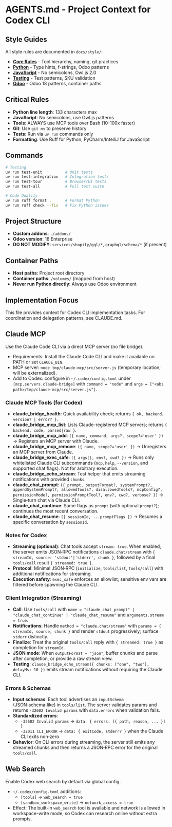 # AGENTS.md - Project Context for Codex CLI

## Style Guides

All style rules are documented in `docs/style/`:

- **[Core Rules](docs/style/CORE.md)** - Tool hierarchy, naming, git practices
- **[Python](docs/style/PYTHON.md)** - Type hints, f-strings, Odoo patterns
- **[JavaScript](docs/style/JAVASCRIPT.md)** - No semicolons, Owl.js 2.0
- **[Testing](docs/style/TESTING.md)** - Test patterns, SKU validation
- **[Odoo](docs/style/ODOO.md)** - Odoo 18 patterns, container paths

## Critical Rules

- **Python line length**: 133 characters max
- **JavaScript**: No semicolons, use Owl.js patterns
- **Tools**: ALWAYS use MCP tools over Bash (10-100x faster)
- **Git**: Use `git mv` to preserve history
- **Tests**: Run via `uv run` commands only
- **Formatting**: Use Ruff for Python, PyCharm/IntelliJ for JavaScript

## Commands

```bash
# Testing
uv run test-unit          # Unit tests
uv run test-integration   # Integration tests  
uv run test-tour          # Browser/UI tests
uv run test-all           # Full test suite

# Code Quality
uv run ruff format .      # Format Python
uv run ruff check --fix   # Fix Python issues
```

## Project Structure

- **Custom addons**: `./addons/`
- **Odoo version**: 18 Enterprise
- **DO NOT MODIFY**: `services/shopify/gql/*`, `graphql/schema/*` (if present)

## Container Paths

- **Host paths**: Project root directory
- **Container paths**: `/volumes/` (mapped from host)
- **Never run Python directly**: Always use Odoo environment

## Implementation Focus

This file provides context for Codex CLI implementation tasks.
For coordination and delegation patterns, see CLAUDE.md.

## Claude MCP

Use the Claude Code CLI via a direct MCP server (no file bridge).

- Requirements: Install the Claude Code CLI and make it available on PATH or set `CLAUDE_BIN`.
- MCP server: `node tmp/claude-mcp/src/server.js` (temporary location; will be externalized).
- Add to Codex: configure in `~/.codex/config.toml` under `[mcp.servers.claude-bridge]` with `command = "node"` and
  `args = ["<abs path>/tmp/claude-mcp/src/server.js"]`.

### Claude MCP Tools (for Codex)

- **claude_bridge_health**: Quick availability check; returns `{ ok, backend, version? | error? }`.
- **claude_bridge_mcp_list**: Lists Claude-registered MCP servers; returns `{ backend, code, parsed|raw }`.
- **claude_bridge_mcp_add**: `({ name, command, args?, scope?='user' })` → Registers an MCP server with Claude.
- **claude_bridge_mcp_remove**: `({ name, scope?='user' })` → Unregisters an MCP server from Claude.
- **claude_bridge_exec_safe**: `({ args[], env?, cwd? })` → Runs only whitelisted Claude CLI subcommands (`mcp`, `help`,
  `--version`, and supported chat flags). Not for arbitrary execution.
- **claude_bridge_echo_stream**: Test helper that emits streaming notifications with provided `chunks`.
- **claude_chat_prompt**:
  `({ prompt, outputFormat?, systemPrompt?, appendSystemPrompt?, allowedTools?, disallowedTools?, mcpConfig?, permissionMode?, permissionPromptTool?, env?, cwd?, verbose? })` →
  Single‑turn chat via Claude CLI.
- **claude_chat_continue**: Same flags as `prompt` (with optional `prompt?`); continues the most recent conversation.
- **claude_chat_resume**: `({ sessionId, ...promptFlags })` → Resumes a specific conversation by `sessionId`.

### Notes for Codex

- **Streaming (optional)**: Chat tools accept `stream: true`. When enabled, the server emits JSON‑RPC notifications
  `claude.chat/stream` with `{ streamId, source: 'stdout'|'stderr', chunk }`, followed by a final `tools/call` result
  `{ streamed: true }`.
- **Protocol**: Minimal JSON‑RPC (`initialize`, `tools/list`, `tools/call`) with additional notifications for streaming.
- **Execution safety**: `exec_safe` enforces an allowlist; sensitive env vars are filtered before spawning the Claude
  CLI.

### Client Integration (Streaming)

- **Call**: Use `tools/call` with `name = "claude_chat_prompt" | "claude_chat_continue" | "claude_chat_resume"` and
  `arguments.stream = true`.
- **Notifications**: Handle `method = "claude.chat/stream"` with `params = { streamId, source, chunk }` and render
  `stdout` progressively; surface `stderr` distinctly.
- **Finalize**: Treat the original `tools/call` reply with `{ streamed: true }` as completion for `streamId`.
- **JSON mode**: When `outputFormat = "json"`, buffer chunks and parse after completion, or provide a raw stream view.
- **Testing**: `claude_bridge_echo_stream({ chunks: ["one", "two"], delayMs: 10 })` emits stream notifications without
  requiring the Claude CLI.

### Errors & Schemas

- **Input schemas**: Each tool advertises an `inputSchema` (JSON‑schema‑like) in `tools/list`. The server validates
  params and returns `-32602 Invalid params` with `data.errors` when validation fails.
- **Standardized errors**:
    - `-32602 Invalid params` → `data: { errors: [{ path, reason, ... }] }`
    - `-32011 CLI_ERROR` → `data: { exitCode, stderr? }` when the Claude CLI exits non‑zero
- **Behavior**: On CLI errors during streaming, the server still emits any streamed chunks and then returns a JSON‑RPC
  error for the original `tools/call`.

## Web Search

Enable Codex web search by default via global config:

- `~/.codex/config.toml` additions:
    - `[tools]` → `web_search = true`
    - `[sandbox_workspace_write]` → `network_access = true`
- Effect: The built-in `web_search` tool is available and network is allowed in workspace-write mode, so Codex can
  research online without extra prompts.
